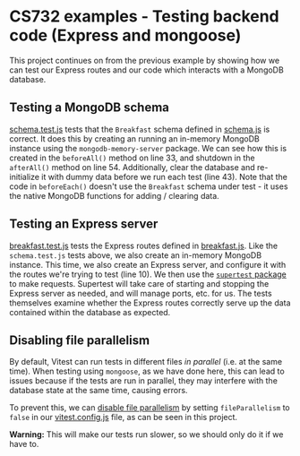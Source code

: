 # CS732 examples - Testing backend code (Express and mongoose)

This project continues on from the previous example by showing how we can test our Express routes and our code which interacts with a MongoDB database.

## Testing a MongoDB schema

[schema.test.js](./src/db/__tests__/schema.test.js) tests that the `Breakfast` schema defined in [schema.js](./src/db/schema.js) is correct. It does this by creating an running an in-memory MongoDB instance using the `mongodb-memory-server` package. We can see how this is created in the `beforeAll()` method on line 33, and shutdown in the `afterAll()` method on line 54. Additionally, clear the database and re-initialize it with dummy data before we run each test (line 43). Note that the code in `beforeEach()` doesn't use the `Breakfast` schema under test - it uses the native MongoDB functions for adding / clearing data.

## Testing an Express server

[breakfast.test.js](./src/routes/__tests__/breakfast.test.js) tests the Express routes defined in [breakfast.js](./src/routes/breakfast.js). Like the `schema.test.js` tests above, we also create an in-memory MongoDB instance. This time, we also create an Express server, and configure it with the routes we're trying to test (line 10). We then use the [`supertest` package](https://www.npmjs.com/package/supertest) to make requests. Supertest will take care of starting and stopping the Express server as needed, and will manage ports, etc. for us. The tests themselves examine whether the Express routes correctly serve up the data contained within the database as expected.

## Disabling file parallelism

By default, Vitest can run tests in different files _in parallel_ (i.e. at the same time). When testing using `mongoose`, as we have done here, this can lead to issues because if the tests are run in parallel, they may interfere with the database state at the same time, causing errors.

To prevent this, we can [disable file parallelism](https://vitest.dev/config/#fileparallelism) by setting `fileParallelism` to `false` in our [vitest.config.js](./vitest.config.js) file, as can be seen in this project.

**Warning:** This will make our tests run slower, so we should only do it if we have to.

